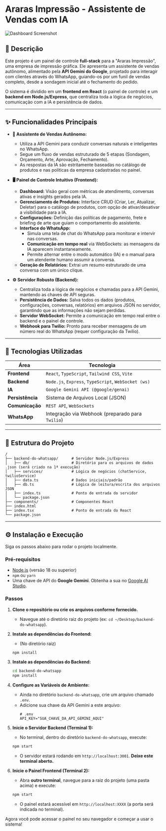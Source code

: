 # Araras Impressão - Assistente de Vendas com IA

![Dashboard Screenshot](./docs/screenshot.png) <!-- Adicione um screenshot do seu painel aqui -->

## 📜 Descrição

Este projeto é um painel de controle **full-stack** para a "Araras Impressão", uma empresa de impressão gráfica. Ele apresenta um assistente de vendas autônomo, alimentado pela **API Gemini do Google**, projetado para interagir com clientes através do WhatsApp, guiando-os por um funil de vendas completo, desde a sondagem inicial até o fechamento do pedido.

O sistema é dividido em um **frontend em React** (o painel de controle) e um **backend em Node.js/Express**, que centraliza toda a lógica de negócios, comunicação com a IA e persistência de dados.

---

## ✨ Funcionalidades Principais

*   **🤖 Assistente de Vendas Autônomo:**
    *   Utiliza a API Gemini para conduzir conversas naturais e inteligentes no WhatsApp.
    *   Segue um fluxo de vendas estruturado de 5 etapas (Sondagem, Orçamento, Arte, Aprovação, Fechamento).
    *   As respostas da IA são estritamente baseadas no catálogo de produtos e nas políticas da empresa cadastradas no painel.

*   **🖥️ Painel de Controle Intuitivo (Frontend):**
    *   **Dashboard:** Visão geral com métricas de atendimento, conversas ativas e insights gerados pela IA.
    *   **Gerenciamento de Produtos:** Interface CRUD (Criar, Ler, Atualizar, Deletar) para o catálogo de produtos, com opção de ativar/desativar a visibilidade para a IA.
    *   **Configurações:** Definição das políticas de pagamento, frete e briefing de arte que guiam o comportamento do assistente.
    *   **Interface do WhatsApp:**
        *   Simula uma tela de chat do WhatsApp para monitorar e intervir nas conversas.
        *   **Comunicação em tempo real** via WebSockets: as mensagens da IA aparecem instantaneamente.
        *   Permite alternar entre o modo automático (IA) e o manual para um atendente humano assumir a conversa.
    *   **Geração de Relatórios:** Extrai um resumo estruturado de uma conversa com um único clique.

*   **⚙️ Servidor Robusto (Backend):**
    *   Centraliza toda a lógica de negócios e chamadas para a API Gemini, mantendo as chaves de API seguras.
    *   **Persistência de Dados:** Salva todos os dados (produtos, configurações, conversas, relatórios) em arquivos JSON no servidor, garantindo que as informações não sejam perdidas.
    *   **Servidor WebSocket:** Permite a comunicação em tempo real entre o backend e o painel de controle.
    *   **Webhook para Twilio:** Pronto para receber mensagens de um número real do WhatsApp (requer configuração da Twilio).

---

## 🚀 Tecnologias Utilizadas

| Área        | Tecnologia                                                                                             |
|-------------|--------------------------------------------------------------------------------------------------------|
| **Frontend**  | `React`, `TypeScript`, `Tailwind CSS`, `Vite`                                                          |
| **Backend**   | `Node.js`, `Express`, `TypeScript`, `WebSocket (ws)`                                                     |
| **IA**        | `Google Gemini API (@google/genai)`                                                                      |
| **Persistência** | Sistema de Arquivos Local (JSON)                                                                       |
| **Comunicação** | `REST API`, `WebSockets`                                                                                 |
| **WhatsApp**  | Integração via Webhook (preparado para `Twilio`)                                                         |

---

## 📂 Estrutura do Projeto

```
/
├── backend-do-whatsapp/      # Servidor Node.js/Express
│   ├── db/                   # Diretório para os arquivos de dados .json (será criado na 1ª execução)
│   ├── services/             # Lógica de negócios (chatService, twilioService)
│   ├── data.ts               # Dados iniciais/padrão
│   ├── db.ts                 # Lógica de leitura/escrita dos arquivos JSON
│   ├── index.ts              # Ponto de entrada do servidor
│   └── package.json
├── components/               # Componentes React
├── index.html
├── index.tsx                 # Ponto de entrada do React
└── package.json
```

---

## ⚙️ Instalação e Execução

Siga os passos abaixo para rodar o projeto localmente.

### Pré-requisitos
*   [Node.js](https://nodejs.org/) (versão 18 ou superior)
*   `npm` ou `yarn`
*   Uma chave de API do **Google Gemini**. Obtenha a sua no [Google AI Studio](https://aistudio.google.com/app/apikey).

### Passos

1.  **Clone o repositório ou crie os arquivos conforme fornecido.**
    *   Navegue até o diretório raiz do projeto (ex: `cd ~/Desktop/backend-do-whatsapp`).

2.  **Instale as dependências do Frontend:**
    *   (No diretório raiz)
    ```bash
    npm install
    ```

3.  **Instale as dependências do Backend:**
    ```bash
    cd backend-do-whatsapp
    npm install
    ```

4.  **Configure as Variáveis de Ambiente:**
    *   Ainda no diretório `backend-do-whatsapp`, crie um arquivo chamado `.env`.
    *   Adicione sua chave da API Gemini a este arquivo:
        ```
        # .env
        API_KEY="SUA_CHAVE_DA_API_GEMINI_AQUI"
        ```

5.  **Inicie o Servidor Backend (Terminal 1):**
    *   No terminal, dentro do diretório `backend-do-whatsapp`, execute:
    ```bash
    npm start
    ```
    *   O servidor estará rodando em `http://localhost:3001`. **Deixe este terminal aberto.**

6.  **Inicie o Painel Frontend (Terminal 2):**
    *   Abra **outro terminal**, navegue para a raiz do projeto (uma pasta acima) e execute:
    ```bash
    npm start
    ```
    *   O painel estará acessível em `http://localhost:XXXX` (a porta será indicada no terminal).

Agora você pode acessar o painel no seu navegador e começar a usar o sistema!
